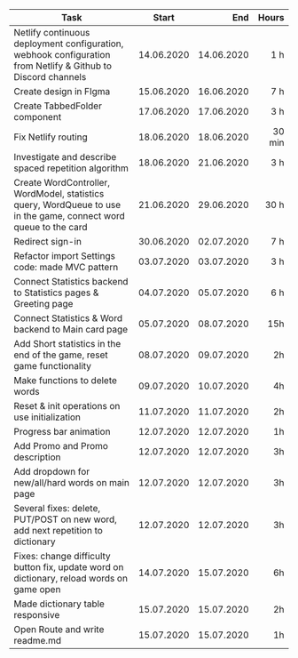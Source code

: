 | Task     | Start            | End  | Hours |
| ------------- |:-------------:| -----:| -----:|
| Netlify continuous deployment configuration, webhook configuration from Netlify & Github to Discord channels | 14.06.2020 | 14.06.2020 | 1 h |
| Create design in FIgma | 15.06.2020  | 16.06.2020 | 7 h |
| Create TabbedFolder component  | 17.06.2020  | 17.06.2020 | 3 h |
| Fix Netlify routing  | 18.06.2020  | 18.06.2020 | 30 min |
| Investigate and describe spaced repetition algorithm  | 18.06.2020  | 21.06.2020 | 3 h |
| Create WordController, WordModel, statistics query, WordQueue to use in the game, connect word queue to the card  | 21.06.2020  | 29.06.2020 | 30 h |
| Redirect sign-in  | 30.06.2020  | 02.07.2020 | 7 h |
| Refactor import Settings code: made MVC pattern | 03.07.2020  | 03.07.2020 | 3 h |git push 
| Connect Statistics backend to Statistics pages & Greeting page | 04.07.2020  | 05.07.2020 | 6 h |
| Connect Statistics & Word backend to Main card page | 05.07.2020  | 08.07.2020 | 15h |
| Add Short statistics in the end of the game, reset game functionality | 08.07.2020  | 09.07.2020 | 2h |
| Make functions to delete words | 09.07.2020  | 10.07.2020 | 4h |
| Reset & init operations on use initialization  | 11.07.2020  | 11.07.2020 | 2h |
| Progress bar animation | 12.07.2020  | 12.07.2020 | 1h |
| Add Promo and Promo description | 12.07.2020  | 12.07.2020 | 3h |
| Add dropdown for new/all/hard words on main page | 12.07.2020  | 12.07.2020 | 3h |
| Several fixes: delete, PUT/POST on new word, add next repetition to dictionary | 12.07.2020  | 12.07.2020 | 3h |
| Fixes: change difficulty button fix, update word on dictionary, reload words on game open | 14.07.2020  | 15.07.2020 | 6h |
| Made dictionary table responsive | 15.07.2020  | 15.07.2020 | 2h |
| Open Route and write readme.md | 15.07.2020  | 15.07.2020 | 1h |
